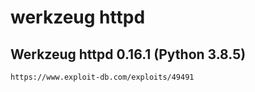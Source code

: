 # werkzeug httpd

## Werkzeug httpd 0.16.1 (Python 3.8.5)

```
https://www.exploit-db.com/exploits/49491
```
